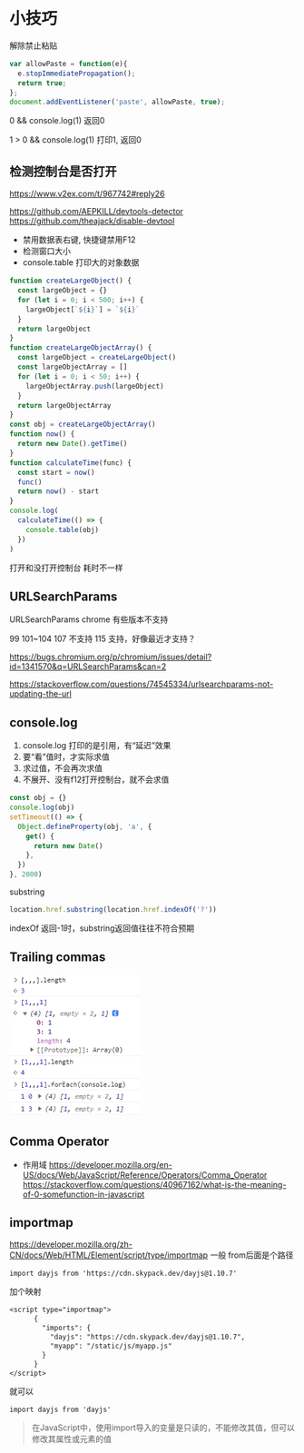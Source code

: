 # 小技巧

解除禁止粘贴

```javascript
var allowPaste = function(e){
  e.stopImmediatePropagation();
  return true;
};
document.addEventListener('paste', allowPaste, true);
```

0 && console.log(1) 返回0

1 > 0 && console.log(1) 打印1, 返回0

## 检测控制台是否打开

<https://www.v2ex.com/t/967742#reply26>

<https://github.com/AEPKILL/devtools-detector>
<https://github.com/theajack/disable-devtool>

- 禁用数据表右键, 快捷键禁用F12
- 检测窗口大小
- console.table 打印大的对象数据

```js
function createLargeObject() {
  const largeObject = {}
  for (let i = 0; i < 500; i++) {
    largeObject[`${i}`] = `${i}`
  }
  return largeObject
}
function createLargeObjectArray() {
  const largeObject = createLargeObject()
  const largeObjectArray = []
  for (let i = 0; i < 50; i++) {
    largeObjectArray.push(largeObject)
  }
  return largeObjectArray
}
const obj = createLargeObjectArray()
function now() {
  return new Date().getTime()
}
function calculateTime(func) {
  const start = now()
  func()
  return now() - start
}
console.log(
  calculateTime(() => {
    console.table(obj)
  })
)
```

打开和没打开控制台 耗时不一样

## URLSearchParams

URLSearchParams chrome 有些版本不支持

99 101~104 107 不支持
115 支持，好像最近才支持？

<https://bugs.chromium.org/p/chromium/issues/detail?id=1341570&q=URLSearchParams&can=2>

<https://stackoverflow.com/questions/74545334/urlsearchparams-not-updating-the-url>

## console.log

1. console.log 打印的是引用，有“延迟”效果
2. 要“看”值时，才实际求值
3. 求过值，不会再次求值
4. 不展开、没有f12打开控制台，就不会求值

``` javascript
const obj = {}
console.log(obj)
setTimeout(() => {
  Object.defineProperty(obj, 'a', {
    get() {
      return new Date()
    },
  })
}, 2000)
```

substring

```js
location.href.substring(location.href.indexOf('?'))
```

indexOf 返回-1时，substring返回值往往不符合预期

## Trailing commas

![img](./images/snipaste_20230630151847.png)

## Comma Operator

- 作用域
<https://developer.mozilla.org/en-US/docs/Web/JavaScript/Reference/Operators/Comma_Operator>
<https://stackoverflow.com/questions/40967162/what-is-the-meaning-of-0-somefunction-in-javascript>

## importmap

<https://developer.mozilla.org/zh-CN/docs/Web/HTML/Element/script/type/importmap>
一般 from后面是个路径

```
import dayjs from 'https://cdn.skypack.dev/dayjs@1.10.7'
```

加个映射

```
<script type="importmap">
      {
        "imports": {
          "dayjs": "https://cdn.skypack.dev/dayjs@1.10.7",
          "myapp": "/static/js/myapp.js"
        }
      }
</script>
```

就可以

```
import dayjs from 'dayjs'
```

> 在JavaScript中，使用import导入的变量是只读的，不能修改其值，但可以修改其属性或元素的值

